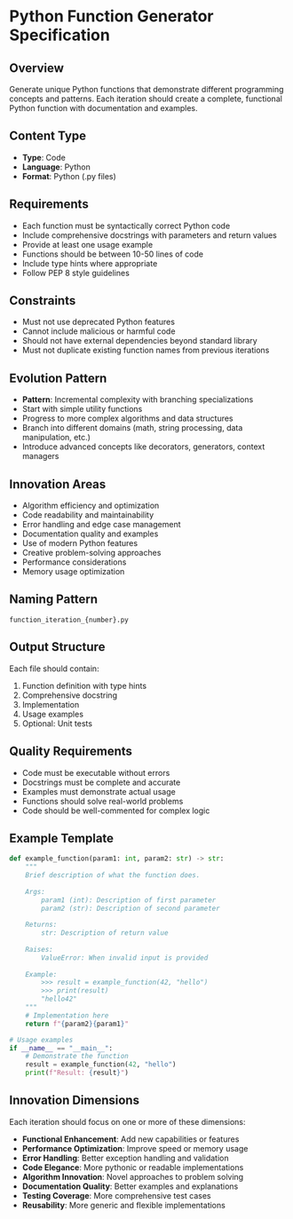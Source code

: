 # Python Function Generator Specification

## Overview
Generate unique Python functions that demonstrate different programming concepts and patterns. Each iteration should create a complete, functional Python function with documentation and examples.

## Content Type
- **Type**: Code
- **Language**: Python
- **Format**: Python (.py files)

## Requirements
- Each function must be syntactically correct Python code
- Include comprehensive docstrings with parameters and return values
- Provide at least one usage example
- Functions should be between 10-50 lines of code
- Include type hints where appropriate
- Follow PEP 8 style guidelines

## Constraints
- Must not use deprecated Python features
- Cannot include malicious or harmful code
- Should not have external dependencies beyond standard library
- Must not duplicate existing function names from previous iterations

## Evolution Pattern
- **Pattern**: Incremental complexity with branching specializations
- Start with simple utility functions
- Progress to more complex algorithms and data structures
- Branch into different domains (math, string processing, data manipulation, etc.)
- Introduce advanced concepts like decorators, generators, context managers

## Innovation Areas
- Algorithm efficiency and optimization
- Code readability and maintainability  
- Error handling and edge case management
- Documentation quality and examples
- Use of modern Python features
- Creative problem-solving approaches
- Performance considerations
- Memory usage optimization

## Naming Pattern
`function_iteration_{number}.py`

## Output Structure
Each file should contain:
1. Function definition with type hints
2. Comprehensive docstring
3. Implementation
4. Usage examples
5. Optional: Unit tests

## Quality Requirements
- Code must be executable without errors
- Docstrings must be complete and accurate
- Examples must demonstrate actual usage
- Functions should solve real-world problems
- Code should be well-commented for complex logic

## Example Template
```python
def example_function(param1: int, param2: str) -> str:
    """
    Brief description of what the function does.
    
    Args:
        param1 (int): Description of first parameter
        param2 (str): Description of second parameter
        
    Returns:
        str: Description of return value
        
    Raises:
        ValueError: When invalid input is provided
        
    Example:
        >>> result = example_function(42, "hello")
        >>> print(result)
        "hello42"
    """
    # Implementation here
    return f"{param2}{param1}"

# Usage examples
if __name__ == "__main__":
    # Demonstrate the function
    result = example_function(42, "hello")
    print(f"Result: {result}")
```

## Innovation Dimensions
Each iteration should focus on one or more of these dimensions:
- **Functional Enhancement**: Add new capabilities or features
- **Performance Optimization**: Improve speed or memory usage
- **Error Handling**: Better exception handling and validation
- **Code Elegance**: More pythonic or readable implementations
- **Algorithm Innovation**: Novel approaches to problem solving
- **Documentation Quality**: Better examples and explanations
- **Testing Coverage**: More comprehensive test cases
- **Reusability**: More generic and flexible implementations
